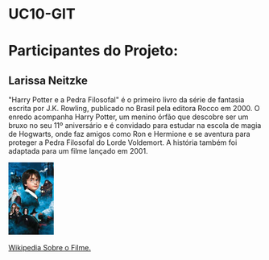 # UC10-GIT

<h1>Participantes do Projeto:</h1>
<h2>Larissa Neitzke</h2>

<p>"Harry Potter e a Pedra Filosofal" é o primeiro livro da série de fantasia escrita por J.K. Rowling, publicado no Brasil pela editora Rocco em 2000. O enredo acompanha Harry Potter, um menino órfão que descobre ser um bruxo no seu 11º aniversário e é convidado para estudar na escola de magia de Hogwarts, onde faz amigos como Ron e Hermione e se aventura para proteger a Pedra Filosofal do Lorde Voldemort. A história também foi adaptada para um filme lançado em 2001.</p>

<img src="./hppf.jpg" style="width:90px;height:auto">

<a href="https://pt.wikipedia.org/wiki/Harry_Potter_e_a_Pedra_Filosofal_(filme)">Wikipedia Sobre o Filme.</a>
